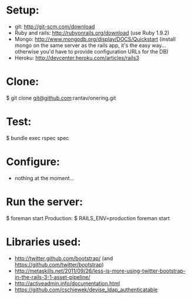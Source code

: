 Setup:
=====
- git: http://git-scm.com/download
- Ruby and rails: http://rubyonrails.org/download (use Ruby 1.9.2)
- Mongo: http://www.mongodb.org/display/DOCS/Quickstart (install mongo on the same server as the rails app, it's the easy way... otherwise you'd have to provide configuration URLs for the DB)
- Heroku: http://devcenter.heroku.com/articles/rails3

Clone:
=====
$ git clone git@github.com:rantav/onering.git

Test:
====
$ bundle exec rspec spec

Configure:
=========
- nothing at the moment...

Run the server:
===================
$ foreman start
Production:
$ RAILS_ENV=production foreman start

Libraries used:
==============
- http://twitter.github.com/bootstrap/ (and https://github.com/twitter/bootstrap)
- http://metaskills.net/2011/09/26/less-is-more-using-twitter-bootstrap-in-the-rails-3-1-asset-pipeline/
- http://activeadmin.info/documentation.html
- https://github.com/cschiewek/devise_ldap_authenticatable

